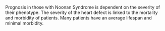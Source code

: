 Prognosis in those with Noonan Syndrome is dependent on the severity of their phenotype. The severity of the heart defect is linked to the mortality and morbidity of patients. Many patients have an average lifespan and minimal morbidity.